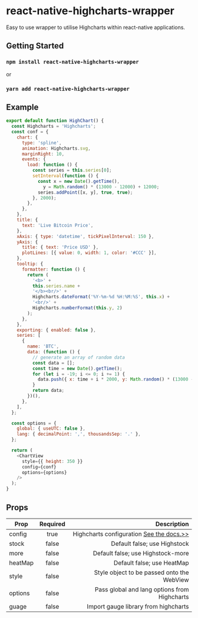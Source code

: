 # react-native-highcharts-wrapper

Easy to use wrapper to utilise Highcharts within react-native applications.

## Getting Started

### `npm install react-native-highcharts-wrapper`

or

### `yarn add react-native-highcharts-wrapper`

## Example

```javascript
export default function HighChart() {
  const Highcharts = 'Highcharts';
  const conf = {
    chart: {
      type: 'spline',
      animation: Highcharts.svg,
      marginRight: 10,
      events: {
        load: function () {
          const series = this.series[0];
          setInterval(function () {
            const x = new Date().getTime(),
              y = Math.random() * (13000 - 12000) + 12000;
            series.addPoint([x, y], true, true);
          }, 2000);
        },
      },
    },
    title: {
      text: 'Live Bitcoin Price',
    },
    xAxis: { type: 'datetime', tickPixelInterval: 150 },
    yAxis: {
      title: { text: 'Price USD' },
      plotLines: [{ value: 0, width: 1, color: '#CCC' }],
    },
    tooltip: {
      formatter: function () {
        return (
          '<b>' +
          this.series.name +
          '</b><br/>' +
          Highcharts.dateFormat('%Y-%m-%d %H:%M:%S', this.x) +
          '<br/>' +
          Highcharts.numberFormat(this.y, 2)
        );
      },
    },
    exporting: { enabled: false },
    series: [
      {
        name: 'BTC',
        data: (function () {
          // generate an array of random data
          const data = [];
          const time = new Date().getTime();
          for (let i = -19; i <= 0; i += 1) {
            data.push({ x: time + i * 2000, y: Math.random() * (13000 - 12000) + 12000 });
          }
          return data;
        })(),
      },
    ],
  };

  const options = {
    global: { useUTC: false },
    lang: { decimalPoint: ',', thousandsSep: '.' },
  };

  return (
    <ChartView
      style={{ height: 350 }}
      config={conf}
      options={options}
    />
  );
}
```

## Props

| Prop    | Required |                                                                                                 Description |
| ------- | :------: | ----------------------------------------------------------------------------------------------------------: |
| config  |   true   | Highcharts configuration [See the docs.>>](http://www.highcharts.com/docs/getting-started/your-first-chart) |
| stock   |  false   |                                                                                Default false; use Highstock |
| more    |  false   |                                                                           Default false; use Highstock-more |
| heatMap |  false   |                                                                                  Default false; use HeatMap |
| style   |  false   |                                                                  Style object to be passed onto the WebView |
| options |  false   |                                                                Pass global and lang options from Highcharts |
| guage   |  false   |                                                                        Import gauge library from highcharts |
